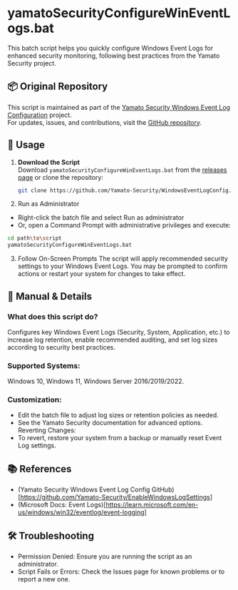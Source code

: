 # yamatoSecurityConfigureWinEventLogs.bat

This batch script helps you quickly configure Windows Event Logs for enhanced security monitoring, following best practices from the Yamato Security project.

## 📦 Original Repository

This script is maintained as part of the [Yamato Security Windows Event Log Configuration](https://github.com/Yamato-Security/WindowsEventLogConfig) project.  
For updates, issues, and contributions, visit the [GitHub repository](https://github.com/Yamato-Security/WindowsEventLogConfig).

## 🚀 Usage

1. **Download the Script**  
   Download `yamatoSecurityConfigureWinEventLogs.bat` from the [releases page](https://github.com/Yamato-Security/WindowsEventLogConfig/releases) or clone the repository:
   ```sh
   git clone https://github.com/Yamato-Security/WindowsEventLogConfig.git
   ```
2. Run as Administrator
* Right-click the batch file and select Run as administrator
* Or, open a Command Prompt with administrative privileges and execute:
```sh
cd path\to\script
yamatoSecurityConfigureWinEventLogs.bat
```

3. Follow On-Screen Prompts
The script will apply recommended security settings to your Windows Event Logs.
You may be prompted to confirm actions or restart your system for changes to take effect.

## 📝 Manual & Details
### What does this script do?
Configures key Windows Event Logs (Security, System, Application, etc.) to increase log retention, enable recommended auditing, and set log sizes according to security best practices.

### Supported Systems:
Windows 10, Windows 11, Windows Server 2016/2019/2022.

### Customization:
* Edit the batch file to adjust log sizes or retention policies as needed.
* See the Yamato Security documentation for advanced options.
Reverting Changes:
* To revert, restore your system from a backup or manually reset Event Log settings.

## 📚 References
* (Yamato Security Windows Event Log Config GitHub)[https://github.com/Yamato-Security/EnableWindowsLogSettings]
* (Microsoft Docs: Event Logs)[https://learn.microsoft.com/en-us/windows/win32/eventlog/event-logging]

## 🛠️ Troubleshooting
* Permission Denied:
Ensure you are running the script as an administrator.
* Script Fails or Errors:
Check the Issues page for known problems or to report a new one.
